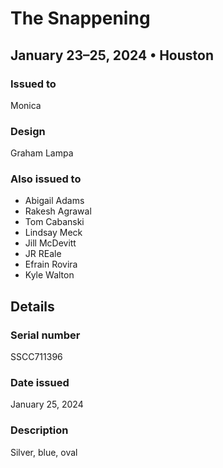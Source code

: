 # The Snappening

## January 23–25, 2024 • Houston

### Issued to

Monica

### Design

Graham Lampa

### Also issued to

* Abigail Adams
* Rakesh Agrawal
* Tom Cabanski
* Lindsay Meck
* Jill McDevitt
* JR REale
* Efrain Rovira
* Kyle Walton
 
## Details

### Serial number

SSCC711396

### Date issued

January 25, 2024

### Description

Silver, blue, oval